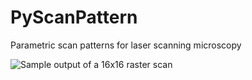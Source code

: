 # PyScanPattern
Parametric scan patterns for laser scanning microscopy

![Sample output of a 16x16 raster scan](https://raw.githubusercontent.com/sstucker/PyScanPattern/master/output.png)
